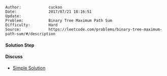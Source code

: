 
    Author:            cuckoo
    Date:              2017/07/21 18:16:51
    Update:            
    Problem:           Binary Tree Maximum Path Sum
    Difficulty:        Hard
    Source:            https://leetcode.com/problems/binary-tree-maximum-path-sum/#/description

#### Solution Step

#### Discuss
 - [Simple Solution](https://discuss.leetcode.com/topic/4407/accepted-short-solution-in-java)
